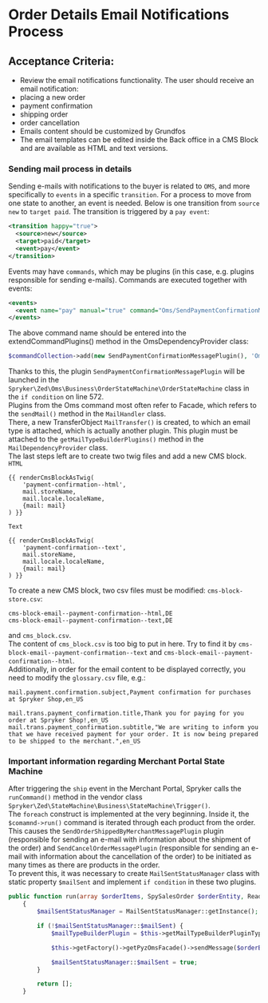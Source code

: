 # Order Details Email Notifications Process

## Acceptance Criteria:

- Review the email notifications functionality.
  The user should receive an email notification:
- placing a new order
- payment confirmation
- shipping order
- order cancellation
- Emails content should be customized by Grundfos
- The email templates can be edited inside the Back office in a CMS Block and are available as HTML and text versions.

### Sending mail process in details
Sending e-mails with notifications to the buyer is related to `OMS`, and more specifically to `events` in a specific `transition`. For a process to move from one state to another, an event is needed. Below is one transition from `source new` to `target paid`. The transition is triggered by a `pay event`:
```xml
<transition happy="true">
  <source>new</source>
  <target>paid</target>
  <event>pay</event>
</transition>
```
Events may have `commands`, which may be plugins (in this case, e.g. plugins responsible for sending e-mails). Commands are executed together with events:
```xml
<events>
  <event name="pay" manual="true" command="Oms/SendPaymentConfirmationMessage"/>
</events>
```
The above command name should be entered into the extendCommandPlugins() method in the OmsDependencyProvider class:
```php
$commandCollection->add(new SendPaymentConfirmationMessagePlugin(), 'Oms/SendPaymentConfirmationMessage'); 
```
Thanks to this, the plugin `SendPaymentConfirmationMessagePlugin` will be launched in the `Spryker\Zed\Oms\Business\OrderStateMachine\OrderStateMachine` class in the `if condition` on line 572. <br>
Plugins from the Oms command most often refer to Facade, which refers to the `sendMail()` method in the `MailHandler` class. <br>
There, a new TransferObject `MailTransfer()` is created, to which an email type is attached, which is actually another plugin. This plugin must be attached to the `getMailTypeBuilderPlugins()` method in the `MailDependencyProvider` class. <br>
The last steps left are to create two twig files and add a new CMS block. <br>
`HTML`
```
{{ renderCmsBlockAsTwig(
	'payment-confirmation--html',
	mail.storeName,
	mail.locale.localeName,
	{mail: mail}
) }}
```
`Text`
```
{{ renderCmsBlockAsTwig(
	'payment-confirmation--text',
	mail.storeName,
	mail.locale.localeName,
	{mail: mail}
) }}
```
To create a new CMS block, two csv files must be modified: `cms-block-store.csv`:
```csv
cms-block-email--payment-confirmation--html,DE
cms-block-email--payment-confirmation--text,DE
```
and `cms_block.csv`. <br>
The content of `cms_block.csv` is too big to put in here. Try to find it by `cms-block-email--payment-confirmation--text` and `cms-block-email--payment-confirmation--html`. <br>
Additionally, in order for the email content to be displayed correctly, you need to modify the `glossary.csv` file, e.g.:
```csv
mail.payment.confirmation.subject,Payment confirmation for purchases at Spryker Shop,en_US
```
```csv
mail.trans.payment_confirmation.title,Thank you for paying for you order at Spryker Shop!,en_US
mail.trans.payment_confirmation.subtitle,"We are writing to inform you that we have received payment for your order. It is now being prepared to be shipped to the merchant.",en_US
```
### Important information regarding Merchant Portal State Machine
After triggering the `ship` event in the Merchant Portal, Spryker calls the `runCommand()` method in the vendor class `Spryker\Zed\StateMachine\Business\StateMachine\Trigger()`.<br>
The `foreach` construct is implemented at the very beginning. Inside it, the `$comamnd->run()` command is iterated through each product from the order.<br>
This causes the `SendOrderShippedByMerchantMessagePlugin` plugin (responsible for sending an e-mail with information about the shipment of the order) and `SendCancelOrderMessagePlugin` (responsible for sending an e-mail with information about the cancellation of the order) to be initiated as many times as there are products in the order.<br>
To prevent this, it was necessary to create `MailSentStatusManager` class with static property `$mailSent` and implement `if condition` in these two plugins.
```php
public function run(array $orderItems, SpySalesOrder $orderEntity, ReadOnlyArrayObject $data): array
    {
        $mailSentStatusManager = MailSentStatusManager::getInstance();

        if (!$mailSentStatusManager::$mailSent) {
            $mailTypeBuilderPlugin = $this->getMailTypeBuilderPluginType();

            $this->getFactory()->getPyzOmsFacade()->sendMessage($orderEntity, $mailTypeBuilderPlugin);

            $mailSentStatusManager::$mailSent = true;
        }

        return [];
    }
```
